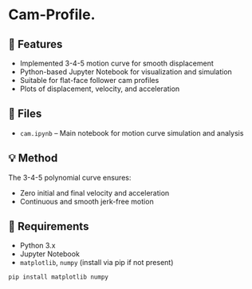 # Cam-Profile.

## 🔧 Features

- Implemented 3-4-5 motion curve for smooth displacement
- Python-based Jupyter Notebook for visualization and simulation
- Suitable for flat-face follower cam profiles
- Plots of displacement, velocity, and acceleration

## 📁 Files

- `cam.ipynb` – Main notebook for motion curve simulation and analysis

## 💡 Method

The 3-4-5 polynomial curve ensures:
- Zero initial and final velocity and acceleration
- Continuous and smooth jerk-free motion

## 📌 Requirements

- Python 3.x
- Jupyter Notebook
- `matplotlib`, `numpy` (install via pip if not present)

```bash
pip install matplotlib numpy
